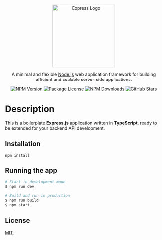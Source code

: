 <p align="center">
  <a href="https://expressjs.com/" target="blank"><img src="https://upload.wikimedia.org/wikipedia/commons/6/64/Expressjs.png" width="200" alt="Express Logo" /></a>
</p>

<p align="center">
  A minimal and flexible <a href="http://nodejs.org" target="_blank">Node.js</a> web application framework for building efficient and scalable server-side applications.
</p>

<p align="center">
  <a href="https://www.npmjs.com/package/express" target="_blank"><img src="https://img.shields.io/npm/v/express.svg" alt="NPM Version" /></a>
  <a href="https://www.npmjs.com/package/express" target="_blank"><img src="https://img.shields.io/npm/l/express.svg" alt="Package License" /></a>
  <a href="https://www.npmjs.com/package/express" target="_blank"><img src="https://img.shields.io/npm/dm/express.svg" alt="NPM Downloads" /></a>
  <a href="https://github.com/expressjs/express" target="_blank"><img src="https://img.shields.io/github/stars/expressjs/express?style=social" alt="GitHub Stars" /></a>
</p>

# Description

This is a boilerplate **Express.js** application written in **TypeScript**, ready to be extended for your backend API development.

## Installation

```bash
npm install
```

## Running the app

```bash
# Start in development mode
$ npm run dev

# Build and run in production
$ npm run build
$ npm start
```

## License

[MIT](LICENSE).
